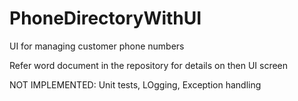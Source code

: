 # PhoneDirectoryWithUI
UI for managing customer phone numbers 

Refer word document in the repository for details on then UI screen

NOT IMPLEMENTED:
Unit tests,
LOgging,
Exception handling
